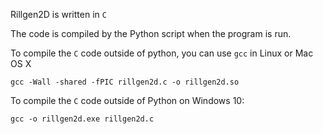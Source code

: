 Rillgen2D is written in `C`

The code is compiled by the Python script when the program is run.

To compile the `C` code outside of python, you can use `gcc` in Linux or Mac OS X

```
gcc -Wall -shared -fPIC rillgen2d.c -o rillgen2d.so
```

To compile the `C` code outside of Python on Windows 10:

```
gcc -o rillgen2d.exe rillgen2d.c
```
